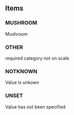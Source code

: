 

<!-- end of short definition -->
## Items

### MUSHROOM
Mushroom

### OTHER
required category not on scale

### NOTKNOWN
Value is unkown

### UNSET
Value has not been specified
